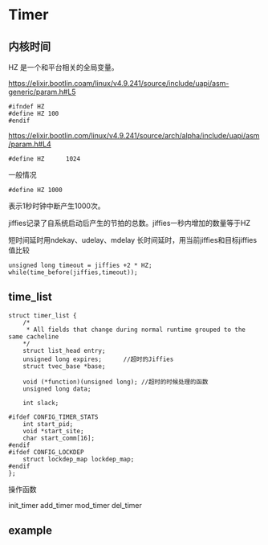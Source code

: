 Timer
======

内核时间
------

HZ 是一个和平台相关的全局变量。

https://elixir.bootlin.coam/linux/v4.9.241/source/include/uapi/asm-generic/param.h#L5

	#ifndef HZ
	#define HZ 100
	#endif

https://elixir.bootlin.com/linux/v4.9.241/source/arch/alpha/include/uapi/asm/param.h#L4
	
	#define HZ		1024

一般情况

	#define HZ 1000

表示1秒时钟中断产生1000次。

jiffies记录了自系统启动后产生的节拍的总数。jiffies一秒内增加的数量等于HZ

短时间延时用ndekay、udelay、mdelay
长时间延时，用当前jiffies和目标jiffies值比较

	unsigned long timeout = jiffies +2 * HZ;
	while(time_before(jiffies,timeout));


time_list
-------

	struct timer_list {
		/*
		 * All fields that change during normal runtime grouped to the same cacheline
	 	*/
		struct list_head entry;
		unsigned long expires;		//超时的Jiffies
		struct tvec_base *base;

		void (*function)(unsigned long); //超时的时候处理的函数
		unsigned long data;

		int slack;

	#ifdef CONFIG_TIMER_STATS
		int start_pid;
		void *start_site;
		char start_comm[16];
	#endif
	#ifdef CONFIG_LOCKDEP
		struct lockdep_map lockdep_map;
	#endif
	};


操作函数

init_timer
add_timer
mod_timer
del_timer

example
------



